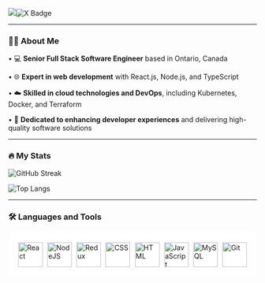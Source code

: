 ![](https://img.shields.io/badge/vikaspal--dev-blue?style=for-the-badge&logo=linkedin&logoColor=white)![X Badge](https://img.shields.io/badge/vikaspaldev-gray?style=for-the-badge&logo=x&logoColor=white)

---

### :man_technologist: About Me

•  💻 **Senior Full Stack Software Engineer** based in Ontario, Canada

•  🌐 **Expert in web development** with React.js, Node.js, and TypeScript

•  ☁️ **Skilled in cloud technologies and DevOps**, including Kubernetes, Docker, and Terraform

•  🚀 **Dedicated to enhancing developer experiences** and delivering high-quality software solutions

---

### :fire: My Stats

![GitHub Streak](http://github-readme-streak-stats.herokuapp.com?user=vikaspaldev&theme=dark&background=000000)

![Top Langs](https://github-readme-stats.vercel.app/api/top-langs/?username=vikaspaldev)

---

### :hammer_and_wrench: Languages and Tools

<div style="background-color:white;padding:20px;display:flex;justify-content:space-between;border-radius:10px;">
  <img src="https://cdn.jsdelivr.net/gh/devicons/devicon@latest/icons/react/react-original-wordmark.svg" title="React" alt="React" width="50" height="50"/>&nbsp;
  <img src="https://cdn.jsdelivr.net/gh/devicons/devicon@latest/icons/nodejs/nodejs-original-wordmark.svg" title="NodeJS" alt="NodeJS" width="50" height="50"/>&nbsp;
  <img src="https://cdn.jsdelivr.net/gh/devicons/devicon@latest/icons/redux/redux-original.svg" title="Redux" alt="Redux " width="50" height="50"/>&nbsp;
  <img src="https://cdn.jsdelivr.net/gh/devicons/devicon@latest/icons/css3/css3-plain-wordmark.svg"  title="CSS3" alt="CSS" width="50" height="50"/>&nbsp;
  <img src="https://cdn.jsdelivr.net/gh/devicons/devicon@latest/icons/html5/html5-original.svg" title="HTML5" alt="HTML" width="50" height="50"/>&nbsp;
  <img src="https://cdn.jsdelivr.net/gh/devicons/devicon@latest/icons/javascript/javascript-original.svg" title="JavaScript" alt="JavaScript" width="50" height="50"/>&nbsp;
  <img src="https://cdn.jsdelivr.net/gh/devicons/devicon@latest/icons/mysql/mysql-original-wordmark.svg" title="MySQL"  alt="MySQL" width="50" height="50"/>&nbsp;
  <img src="https://cdn.jsdelivr.net/gh/devicons/devicon@latest/icons/git/git-original-wordmark.svg" title="Git" **alt="Git" width="50" height="50"/>
</div>
